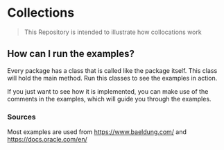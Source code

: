 # Collections

> This Repository is intended to illustrate how collocations work

## How can I run the examples?
Every package has a class that is called like the package itself. This class will hold the main method. Run this classes to see the examples in action.

If you just want to see how it is implemented, you can make use of the comments in the examples, which will guide you through the examples.

### Sources
Most examples are used from https://www.baeldung.com/ and https://docs.oracle.com/en/